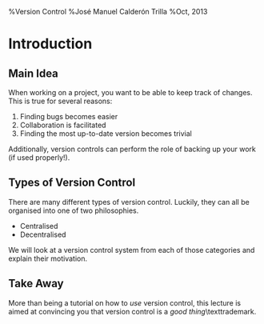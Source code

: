 %Version Control
%José Manuel Calderón Trilla
%Oct, 2013

Introduction
============

Main Idea
---------

When working on a project, you want to be able to keep track of changes. This is
true for several reasons:

1. Finding bugs becomes easier
2. Collaboration is facilitated
3. Finding the most up-to-date version becomes trivial

Additionally, version controls can perform the role of backing up your work (if
used properly!).

Types of Version Control
------------------------

There are many different types of version control. Luckily, they can all be
organised into one of two philosophies.

* Centralised
* Decentralised

We will look at a version control system from each of those categories and
explain their motivation.

Take Away
---------

More than being a tutorial on how to *use* version control, this lecture is
aimed at convincing you that version control is a *good thing*\texttrademark.
